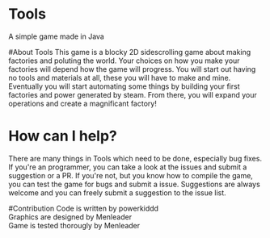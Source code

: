 # Tools
A simple game made in Java

#About Tools
This game is a blocky 2D sidescrolling game about making factories and poluting the world.
Your choices on how you make your factories will depend how the game will progress.
You will start out having no tools and materials at all, these you will have to make and mine.
Eventually you will start automating some things by building your first factories and power generated by steam.
From there, you will expand your operations and create a magnificant factory!

# How can I help?
There are many things in Tools which need to be done, especially bug fixes.
If you're an programmer, you can take a look at the issues and submit a suggestion or a PR.
If you're not, but you know how to compile the game, you can test the game for bugs and submit a issue.
Suggestions are always welcome and you can freely submit a suggestion to the issue list.

#Contribution
Code is written by powerkiddd  
Graphics are designed by Menleader  
Game is tested thorougly by Menleader  

